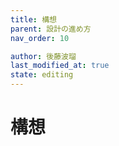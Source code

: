 ```yaml
---
title: 構想
parent: 設計の進め方
nav_order: 10

author: 後藤波瑠
last_modified_at: true
state: editing
---
```


# **構想**